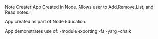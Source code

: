 Note Creater App Created in Node. Allows user to Add,Remove,List, and Read notes.

App created as part of Node Education. 

App demonstrates use of:
-module exporting 
-fs 
-yarg
-chalk

